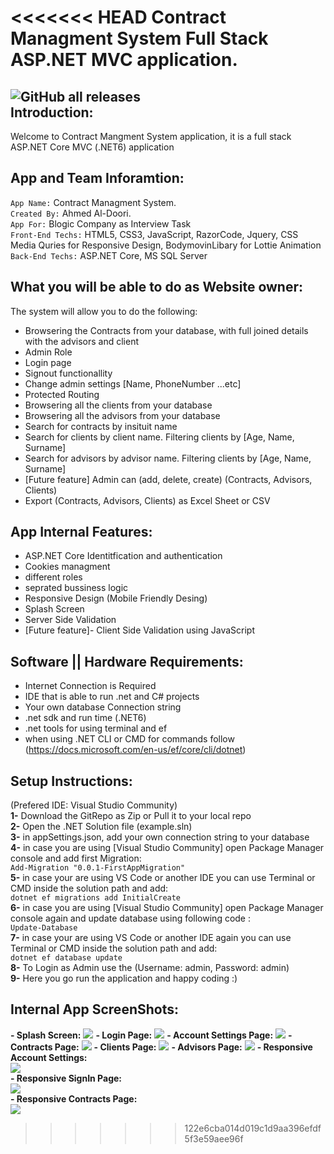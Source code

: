 <<<<<<< HEAD
Contract Managment System Full Stack ASP.NET MVC application.
=======
![GitHub all releases](https://img.shields.io/github/downloads/ahmed7am1d/ContractManagmentSystem/total?logo=GitHub&style=flat-square)<br> 
Introduction:
------
Welcome to Contract Mangment System application, it is a full stack ASP.NET Core MVC (.NET6) application

App and Team Inforamtion:
------
`App Name:` Contract Managment System.<br>
`Created By:` Ahmed Al-Doori.<br>
`App For:` Blogic Company as Interview Task<br>
`Front-End Techs:` HTML5, CSS3, JavaScript, RazorCode, Jquery, CSS Media Quries for Responsive Design, BodymovinLibary for Lottie Animation <br>
`Back-End Techs:` ASP.NET Core, MS SQL Server<br>

What you will be able to do as Website owner:
--------
The system will allow you to do the following:
 - Browsering the Contracts from your database, with full joined details with the advisors and client
 - Admin Role
 - Login page 
 - Signout functionallity
 - Change admin settings [Name, PhoneNumber ...etc]
 - Protected Routing
 - Browsering all the clients from your database 
 - Browsering all the advisors from your database 
 - Search for contracts by insituit name 
 - Search for clients by client name. Filtering clients by [Age, Name, Surname] 
 - Search for advisors by advisor name. Filtering clients by [Age, Name, Surname] 
 - [Future feature] Admin can (add, delete, create) (Contracts, Advisors, Clients)
 - Export (Contracts, Advisors, Clients) as Excel Sheet or CSV
 
 App Internal Features:
 --------
 - ASP.NET Core Identitfication and authentication
 - Cookies managment
 - different roles 
 - seprated bussiness logic 
 - Responsive Design (Mobile Friendly Desing) 
 - Splash Screen 
 - Server Side Validation 
 - [Future feature]- Client Side Validation using JavaScript
 
 Software || Hardware Requirements:
 -----------
 - Internet Connection is Required
 - IDE that is able to run .net and C# projects
 - Your own database Connection string 
 - .net sdk and run time (.NET6)
 - .net tools for using terminal and ef
 - when using .NET CLI or CMD for commands follow (https://docs.microsoft.com/en-us/ef/core/cli/dotnet)
 
 Setup Instructions:
 ------------
 (Prefered IDE: Visual Studio Community)<br>
 <strong>1-</strong> Download the GitRepo as Zip or Pull it to your local repo<br>
 <strong>2-</strong> Open the .NET Solution file (example.sln)<br>
 <strong>3-</strong> in appSettings.json, add your own connection string to your database<br>
 <strong>4-</strong> in case you are using [Visual Studio Community] open Package Manager console and add first Migration: <br> 
 `Add-Migration "0.0.1-FirstAppMigration"`<br>
 <strong>5-</strong> in case your are using VS Code or another IDE you can use Terminal or CMD inside the solution path and add:<br>
`dotnet ef migrations add InitialCreate`<br>
 <strong>6-</strong> in case you are using [Visual Studio Community] open Package Manager console again and update database using following code : <br> 
 `Update-Database`<br>
 <strong>7-</strong> in case your are using VS Code or another IDE again you can use Terminal or CMD inside the solution path and add:<br>
`dotnet ef database update`<br>
 <strong>8-</strong> To Login as Admin use the (Username: admin, Password: admin)<br>
 <strong>9-</strong> Here you go run the application and happy coding :)<br>

Internal App ScreenShots:
-----------
 **- Splash Screen:**
<img src="AppScreenShots/SplashScreen.PNG"></img>
 **- Login Page:**
<img src="AppScreenShots/SignInPage.PNG"></img>
 **- Account Settings Page:**
<img src="AppScreenShots/AccountSettings.PNG"></img>
 **- Contracts Page:**
<img src="AppScreenShots/ContractPage.PNG"></img>
 **- Clients Page:**
<img src="AppScreenShots/ClientPage.PNG"></img>
 **- Advisors Page:**
<img src="AppScreenShots/AdvisorsPage.PNG"></img>
 **- Responsive Account Settings:**<br>
<img src="AppScreenShots/ResponsiveAccountSettings.png"></img><br>
 **- Responsive SignIn Page:**<br>
<img src="AppScreenShots/ResponsiveSignInView.png"></img><br>
**- Responsive Contracts Page:**<br>
<img src="AppScreenShots/ResponsiveContractsView.png"></img><br>
>>>>>>> 122e6cba014d019c1d9aa396efdf5f3e59aee96f
